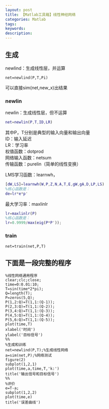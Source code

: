 ```yaml
---
layout: post
title: 【Matlab工具箱】线性神经网络
categories: Matlab
tags:
keywords:
description:
---
```


## 生成
newlind：生成线性层，并运算  

```
net=newlind(P,T,Pi)
```

可以直接sim(net,new_x)出结果

### newlin

newlin：生成线性层，但不运算  
```Matlab
net=newlin(P,T,ID,LR)
```
其中P，T分别是典型的输入向量和输出向量  
ID：输入延迟  
LR：学习率  
权值函数：dotprod  
网络输入函数：netsum  
传输函数：purelin（简单的线性变换）  

LMS学习函数：learnwh，  
```Matlab
[dW,LS]=learnwh(W,P,Z,N,A,T,E,gW,gA,D,LP,LS)
%核心函数是：
de=lr*e*p'
```
最大学习率：maxlinlr
```Matlab
lr=maxlinlr(P)
%核心函数是：
lr=0.9999/max(eig(P*P'));
```
### train
```
net=train(net,P,T)
```

## 下面是一段完整的程序

```
%线性网络通用程序
clear;clc;close;
time=0:0.01:10;
T=sin(time*2*pi);
Q=length(T);
P=zeros(5,Q);
P(1,2:Q)=T(1,1:(Q-1));
P(2,3:Q)=T(1,1:(Q-2));
P(3,4:Q)=T(1,1:(Q-3));
P(4,5:Q)=T(1,1:(Q-4));
P(5,6:Q)=T(1,1:(Q-5));
plot(time,T)
xlabel('时间')
ylabel('目标信号')
%%
%生成和训练
net=newlind(P,T);%生成线性网络
a=sim(net,P);%网络测试
figure(2)
subplot(1,2,1)
plot(time,a,time,T,'k:')
title('输出信号和目标信号')
%%
%评价
e=T-a;
subplot(1,2,2)
plot(time,e)
title('误差曲线')
```
